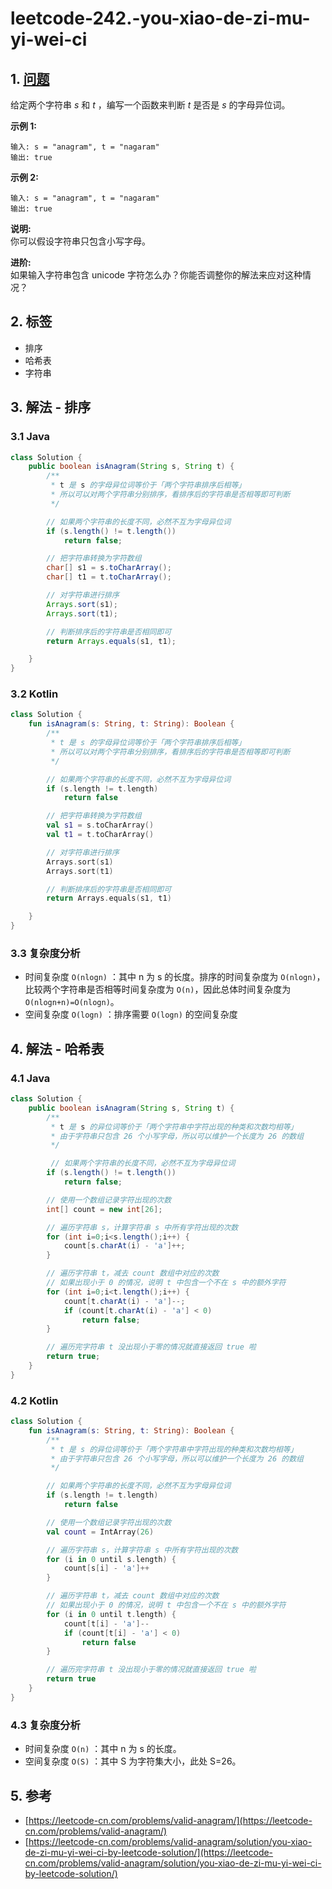 # leetcode-242.-you-xiao-de-zi-mu-yi-wei-ci

## 1. [问题](https://leetcode-cn.com/problems/valid-anagram/)

给定两个字符串 _s_ 和 _t_ ，编写一个函数来判断 _t_ 是否是 _s_ 的字母异位词。

**示例 1:**

```text
输入: s = "anagram", t = "nagaram"
输出: true
```

**示例 2:**

```text
输入: s = "anagram", t = "nagaram"
输出: true
```

**说明:**  
你可以假设字符串只包含小写字母。

**进阶:**  
如果输入字符串包含 unicode 字符怎么办？你能否调整你的解法来应对这种情况？

## 2. 标签

* 排序
* 哈希表
* 字符串

## 3. 解法 - 排序

### 3.1 Java

```java
class Solution {
    public boolean isAnagram(String s, String t) {
        /**
         * t 是 s 的字母异位词等价于「两个字符串排序后相等」
         * 所以可以对两个字符串分别排序，看排序后的字符串是否相等即可判断
         */

        // 如果两个字符串的长度不同，必然不互为字母异位词
        if (s.length() != t.length()) 
            return false;

        // 把字符串转换为字符数组
        char[] s1 = s.toCharArray();
        char[] t1 = t.toCharArray();

        // 对字符串进行排序
        Arrays.sort(s1);
        Arrays.sort(t1);

        // 判断排序后的字符串是否相同即可
        return Arrays.equals(s1, t1);

    }
}
```

### 3.2 Kotlin

```kotlin
class Solution {
    fun isAnagram(s: String, t: String): Boolean {
        /**
         * t 是 s 的字母异位词等价于「两个字符串排序后相等」
         * 所以可以对两个字符串分别排序，看排序后的字符串是否相等即可判断
         */

        // 如果两个字符串的长度不同，必然不互为字母异位词
        if (s.length != t.length)
            return false

        // 把字符串转换为字符数组
        val s1 = s.toCharArray()
        val t1 = t.toCharArray()

        // 对字符串进行排序
        Arrays.sort(s1)
        Arrays.sort(t1)

        // 判断排序后的字符串是否相同即可
        return Arrays.equals(s1, t1)

    }
}
```

### 3.3 复杂度分析

* 时间复杂度 `O(nlogn)` ：其中 n 为 s 的长度。排序的时间复杂度为 `O(nlogn)`，比较两个字符串是否相等时间复杂度为 `O(n)`，因此总体时间复杂度为 `O(nlogn+n)=O(nlogn)`。
* 空间复杂度 `O(logn)` ：排序需要 `O(logn)` 的空间复杂度

## 4. 解法 - 哈希表

### 4.1 Java

```java
class Solution {
    public boolean isAnagram(String s, String t) {
        /**
         * t 是 s 的异位词等价于「两个字符串中字符出现的种类和次数均相等」
         * 由于字符串只包含 26 个小写字母，所以可以维护一个长度为 26 的数组
         */

         // 如果两个字符串的长度不同，必然不互为字母异位词
        if (s.length() != t.length()) 
            return false;

        // 使用一个数组记录字符出现的次数
        int[] count = new int[26];

        // 遍历字符串 s，计算字符串 s 中所有字符出现的次数
        for (int i=0;i<s.length();i++) {
            count[s.charAt(i) - 'a']++;
        }

        // 遍历字符串 t，减去 count 数组中对应的次数
        // 如果出现小于 0 的情况，说明 t 中包含一个不在 s 中的额外字符
        for (int i=0;i<t.length();i++) {
            count[t.charAt(i) - 'a']--;
            if (count[t.charAt(i) - 'a'] < 0)
                return false;
        }

        // 遍历完字符串 t 没出现小于零的情况就直接返回 true 啦
        return true;
    }
}
```

### 4.2 Kotlin

```kotlin
class Solution {
    fun isAnagram(s: String, t: String): Boolean {
        /**
         * t 是 s 的异位词等价于「两个字符串中字符出现的种类和次数均相等」
         * 由于字符串只包含 26 个小写字母，所以可以维护一个长度为 26 的数组
         */

        // 如果两个字符串的长度不同，必然不互为字母异位词
        if (s.length != t.length)
            return false

        // 使用一个数组记录字符出现的次数
        val count = IntArray(26)

        // 遍历字符串 s，计算字符串 s 中所有字符出现的次数
        for (i in 0 until s.length) {
            count[s[i] - 'a']++
        }

        // 遍历字符串 t，减去 count 数组中对应的次数
        // 如果出现小于 0 的情况，说明 t 中包含一个不在 s 中的额外字符
        for (i in 0 until t.length) {
            count[t[i] - 'a']--
            if (count[t[i] - 'a'] < 0)
                return false
        }

        // 遍历完字符串 t 没出现小于零的情况就直接返回 true 啦
        return true
    }
}
```

### 4.3 复杂度分析

* 时间复杂度 `O(n)` ：其中 n 为 s 的长度。
* 空间复杂度 `O(S)` ：其中 S 为字符集大小，此处 S=26。

## 5. 参考

* [https://leetcode-cn.com/problems/valid-anagram/](https://leetcode-cn.com/problems/valid-anagram/)
* [https://leetcode-cn.com/problems/valid-anagram/solution/you-xiao-de-zi-mu-yi-wei-ci-by-leetcode-solution/](https://leetcode-cn.com/problems/valid-anagram/solution/you-xiao-de-zi-mu-yi-wei-ci-by-leetcode-solution/)

